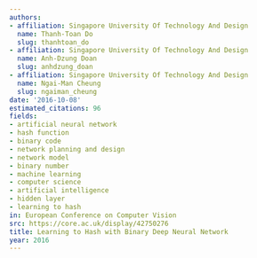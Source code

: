 ```yaml
---
authors:
- affiliation: Singapore University Of Technology And Design
  name: Thanh-Toan Do
  slug: thanhtoan_do
- affiliation: Singapore University Of Technology And Design
  name: Anh-Dzung Doan
  slug: anhdzung_doan
- affiliation: Singapore University Of Technology And Design
  name: Ngai-Man Cheung
  slug: ngaiman_cheung
date: '2016-10-08'
estimated_citations: 96
fields:
- artificial neural network
- hash function
- binary code
- network planning and design
- network model
- binary number
- machine learning
- computer science
- artificial intelligence
- hidden layer
- learning to hash
in: European Conference on Computer Vision
src: https://core.ac.uk/display/42750276
title: Learning to Hash with Binary Deep Neural Network
year: 2016
---
```

